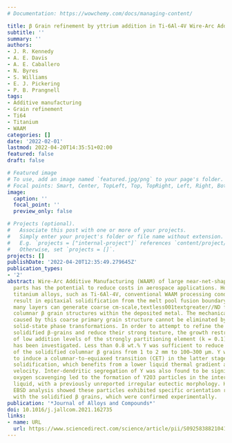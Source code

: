 ```yaml
---
# Documentation: https://wowchemy.com/docs/managing-content/

title: β Grain refinement by yttrium addition in Ti-6Al-4V Wire-Arc Additive Manufacturing
subtitle: ''
summary: ''
authors:
- J. R. Kennedy
- A. E. Davis
- A. E. Caballero
- N. Byres
- S. Williams
- E. J. Pickering
- P. B. Prangnell
tags:
- Additive manufacturing
- Grain refinement
- Ti64
- Titanium
- WAAM
categories: []
date: '2022-02-01'
lastmod: 2022-04-20T14:35:51+02:00
featured: false
draft: false

# Featured image
# To use, add an image named `featured.jpg/png` to your page's folder.
# Focal points: Smart, Center, TopLeft, Top, TopRight, Left, Right, BottomLeft, Bottom, BottomRight.
image:
  caption: ''
  focal_point: ''
  preview_only: false

# Projects (optional).
#   Associate this post with one or more of your projects.
#   Simply enter your project's folder or file name without extension.
#   E.g. `projects = ["internal-project"]` references `content/project/deep-learning/index.md`.
#   Otherwise, set `projects = []`.
projects: []
publishDate: '2022-04-20T12:35:49.279645Z'
publication_types:
- '2'
abstract: Wire-Arc Additive Manufacturing (WAAM) of large near-net-shape titanium
  parts has the potential to reduce costs in aerospace applications. However, with
  titanium alloys, such as Ti-6Al-4V, conventional WAAM processing conditions generally
  result in epitaxial solidification from the melt pool fusion boundary, which over
  many layers can generate coarse cm-scale,textless001textgreater//ND fibre textured,
  columnar β grain structures within the deposited metal. The mechanical anisotropy
  caused by this coarse primary grain structure cannot be eliminated by subsequent
  solid-state phase transformations. In order to attempt to refine the size of the
  solidified β-grains and reduce their strong texture, the growth restriction efficiency
  of low addition levels of the strongly partitioning element (k = 0.1) yttrium (Y)
  has been investigated. Less than 0.8 wt.% Y was sufficient to reduce the widths
  of the solidified columnar β grains from 1 to 2 mm to 100–300 µm. Y was also found
  to induce a columnar-to-equiaxed transition (CET) in the latter stages of melt pool
  solidification, which benefits from a lower liquid thermal gradient and higher solidification
  velocity. Inter-dendritic segregation of Y was also found to be significant and
  oxygen scavenging led to the formation of Y2O3 particles in the inter-dendritic
  liquid, with a previously unreported irregular eutectic morphology. High-resolution
  EBSD analysis showed these particles exhibited specific orientation relationships
  with the solidified β grains, which were confirmed experimentally.
publication: '*Journal of Alloys and Compounds*'
doi: 10.1016/j.jallcom.2021.162735
links:
- name: URL
  url: https://www.sciencedirect.com/science/article/pii/S0925838821041451
---
```

